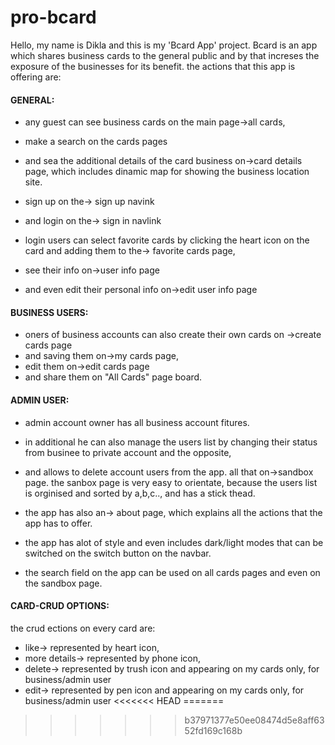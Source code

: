 # pro-bcard
Hello, my name is Dikla and this is my 'Bcard App' project.
Bcard is an app which shares business cards to the general public and by that increses the exposure of the businesses for its benefit.
the actions that this app is offering are: 

#### GENERAL:
- any guest can see business cards on the main page->all cards,
- make a search on the cards pages
- and sea the additional details of the card business on->card details page,
  which includes dinamic map for showing the business location site.

- sign up on the-> sign up navink
- and login on the-> sign in navlink
- login users can select favorite cards by clicking the heart icon on the card and adding them to the-> favorite cards page,
- see their info on->user info page
- and even edit their personal info on->edit user info page

#### BUSINESS USERS:
- oners of business accounts can also create their own cards on ->create cards page
- and saving them on->my cards page,
- edit them on->edit cards page
- and share them on "All Cards" page board.

#### ADMIN USER:
- admin account owner has all business account fitures. 
- in additional he can also manage the users list by changing their status from businee to private account and the opposite,
- and allows to delete account users from the app. all that on->sandbox page.
  the sanbox page is very easy to orientate, because the users list is orginised and sorted by a,b,c..,
  and has a stick thead.

- the app has also an-> about page, which explains all the actions that the app has to offer.

- the app has alot of style and even includes dark/light modes that can be switched on the switch button on the navbar.
- the search field on the app can be used on all cards pages and even on the sandbox page.

#### CARD-CRUD OPTIONS:
the crud ections on every card are:
- like-> represented by heart icon,
- more details-> represented by phone icon,
- delete-> represented by trush icon and appearing on my cards only, for business/admin user
- edit-> represented by pen icon and appearing on my cards only, for business/admin user
<<<<<<< HEAD
=======

>>>>>>> b37971377e50ee08474d5e8aff6352fd169c168b
